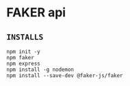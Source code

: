 # FAKER api

## `INSTALLS`

    npm init -y
    npm faker
    npm express
    npm install -g nodemon
    npm install --save-dev @faker-js/faker



